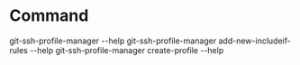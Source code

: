 # Command
git-ssh-profile-manager --help
git-ssh-profile-manager add-new-includeif-rules --help
git-ssh-profile-manager create-profile --help
